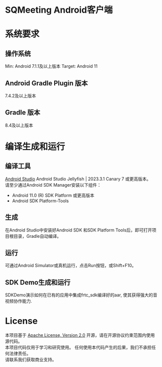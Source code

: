 # SQMeeting Android客户端

# 系统要求

## 操作系统
Min: Android 7.1.1及以上版本
Target: Android 11

## Android Gradle Plugin 版本
7.4.2及以上版本

## Gradle 版本
8.4及以上版本

# 编译生成和运行

## 编译工具
[Android Studio](https://developer.android.com/studio/) Android Studio Jellyfish | 2023.3.1 Canary 7 或更高版本。  
请至少通过Android SDK Manager安装以下组件：
- Android 11.0 (R) SDK Platform 或更高版本
- Android SDK Platform-Tools

## 生成
在Android Studio中安装好Android SDK 和SDK Platform Tools后，即可打开项目根目录，Gradle自动编译。

## 运行
可通过Android Simulator或真机运行，点击Run按钮，或Shift+F10。

## SDK Demo生成和运行
SDKDemo演示如何在已有的应用中集成frtc_sdk编译好的aar, 使其获得强大的音视频协作能力.  

# License
本项目基于 [Apache License, Version 2.0](./LICENSE) 开源，请在开源协议约束范围内使用源代码。  
本项目代码仅用于学习和研究使用。 任何使用本代码产生的后果，我们不承担任何法律责任。  
请联系我们获取商业支持。
